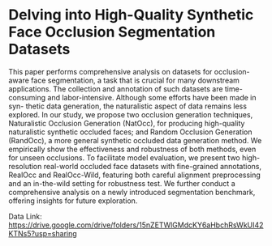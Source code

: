 
# Delving into High-Quality Synthetic Face Occlusion Segmentation Datasets

This paper performs comprehensive analysis on datasets for occlusion-aware face segmentation, a task that is crucial for many downstream applications. The collection and
annotation of such datasets are time-consuming and labor-intensive. Although some efforts have been made in syn-
thetic data generation, the naturalistic aspect of data remains less explored. In our study, we propose two occlusion generation techniques, Naturalistic Occlusion Generation (NatOcc), for producing high-quality naturalistic synthetic occluded faces; and Random Occlusion Generation (RandOcc), a more general synthetic occluded data generation method. We empirically show the effectiveness and robustness of both methods, even for unseen occlusions. To facilitate model evaluation, we present two high-resolution real-world occluded face datasets with fine-grained annotations, RealOcc and RealOcc-Wild, featuring both careful alignment preprocessing and an in-the-wild setting for robustness test. We further conduct a comprehensive analysis on a newly introduced segmentation benchmark, offering insights for future exploration.

Data Link: https://drive.google.com/drive/folders/15nZETWlGMdcKY6aHbchRsWkUI42KTNs5?usp=sharing



